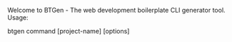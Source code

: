 Welcome to BTGen - The web development boilerplate CLI generator tool.
Usage:

btgen command [project-name] [options]
